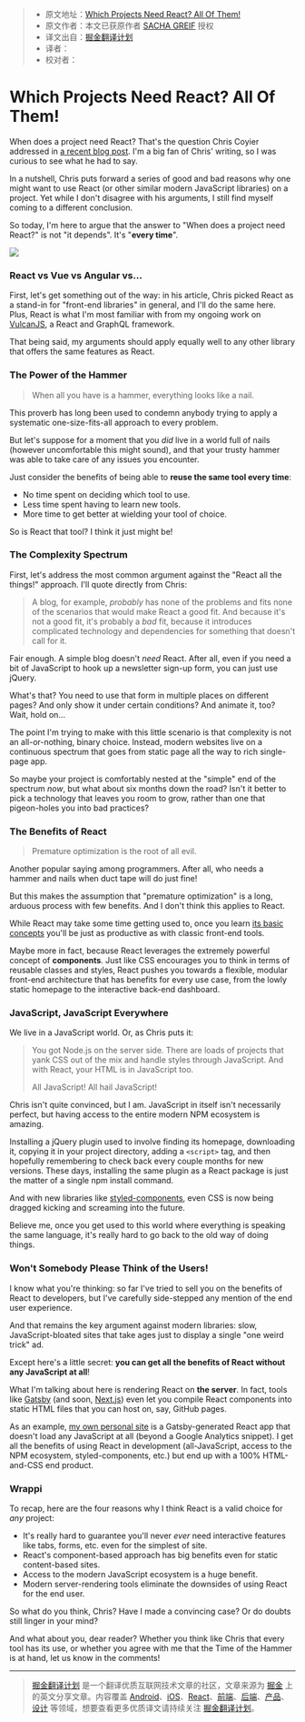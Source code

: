 > * 原文地址：[Which Projects Need React? All Of Them!](https://css-tricks.com/projects-need-react/)
> * 原文作者：本文已获原作者 [SACHA GREIF](https://css-tricks.com/author/sachagreif/) 授权
> * 译文出自：[掘金翻译计划](https://github.com/xitu/gold-miner)
> * 译者：
> * 校对者：

# Which Projects Need React? All Of Them! #

When does a project need React? That's the question Chris Coyier addressed in [a recent blog post](https://css-tricks.com/project-need-react/). I'm a big fan of Chris' writing, so I was curious to see what he had to say. 

In a nutshell, Chris puts forward a series of good and bad reasons why one might want to use React (or other similar modern JavaScript libraries) on a project. Yet while I don't disagree with his arguments, I still find myself coming to a different conclusion. 

So today, I'm here to argue that the answer to "When does a project need React?" is not "it depends". It's "**every time**". 

![](https://cdn.css-tricks.com/wp-content/uploads/2017/04/tools.jpg)

### React vs Vue vs Angular vs… ###

First, let's get something out of the way: in his article, Chris picked React as a stand-in for "front-end libraries" in general, and I'll do the same here. Plus, React is what I'm most familiar with from my ongoing work on [VulcanJS](http://vulcanjs.org), a React and GraphQL framework. 

That being said, my arguments should apply equally well to any other library that offers the same features as React. 

### The Power of the Hammer ###

> When all you have is a hammer, everything looks like a nail.

This proverb has long been used to condemn anybody trying to apply a systematic one-size-fits-all approach to every problem. 

But let's suppose for a moment that you *did* live in a world full of nails (however uncomfortable this might sound), and that your trusty hammer was able to take care of any issues you encounter. 

Just consider the benefits of being able to **reuse the same tool every time**:

- No time spent on deciding which tool to use. 
- Less time spent having to learn new tools.
- More time to get better at wielding your tool of choice. 

So is React that tool? I think it just might be!

### The Complexity Spectrum ###

First, let's address the most common argument against the "React all the things!" approach. I'll quote directly from Chris:

> A blog, for example, *probably* has none of the problems and fits none of the scenarios that would make React a good fit. And because it's not a good fit, it's probably a *bad* fit, because it introduces complicated technology and dependencies for something that doesn't call for it.

Fair enough. A simple blog doesn't *need* React. After all, even if you need a bit of JavaScript to hook up a newsletter sign-up form, you can just use jQuery. 

What's that? You need to use that form in multiple places on different pages? And only show it under certain conditions? And animate it, too? Wait, hold on…

The point I'm trying to make with this little scenario is that complexity is not an all-or-nothing, binary choice. Instead, modern websites live on a continuous spectrum that goes from static page all the way to rich single-page app. 

So maybe your project is comfortably nested at the "simple" end of the spectrum *now*, but what about six months down the road? Isn't it better to pick a technology that leaves you room to grow, rather than one that pigeon-holes you into bad practices?

### The Benefits of React ###

> Premature optimization is the root of all evil.

Another popular saying among programmers. After all, who needs a hammer and nails when duct tape will do just fine!

But this makes the assumption that "premature optimization" is a long, arduous process with few benefits. And I don't think this applies to React. 

While React may take some time getting used to, once you learn [its basic concepts](https://medium.freecodecamp.com/the-5-things-you-need-to-know-to-understand-react-a1dbd5d114a3) you'll be just as productive as with classic front-end tools. 

Maybe more in fact, because React leverages the extremely powerful concept of **components**. Just like CSS encourages you to think in terms of reusable classes and styles, React pushes you towards a flexible, modular front-end architecture that has benefits for every use case, from the lowly static homepage to the interactive back-end dashboard. 

### JavaScript, JavaScript Everywhere ###

We live in a JavaScript world. Or, as Chris puts it:

> You got Node.js on the server side. There are loads of projects that yank CSS out of the mix and handle styles through JavaScript. And with React, your HTML is in JavaScript too.
> 
> All JavaScript! All hail JavaScript!

Chris isn't quite convinced, but I am. JavaScript in itself isn't necessarily perfect, but having access to the entire modern NPM ecosystem is amazing. 

Installing a jQuery plugin used to involve finding its homepage, downloading it, copying it in your project directory, adding a `<script>` tag, and then hopefully remembering to check back every couple months for new versions. These days, installing the same plugin as a React package is just the matter of a single npm install command. 

And with new libraries like [styled-components](https://medium.freecodecamp.com/a-5-minute-intro-to-styled-components-41f40eb7cd55), even CSS is now being dragged kicking and screaming into the future.  

Believe me, once you get used to this world where everything is speaking the same language, it's really hard to go back to the old way of doing things. 

### Won't Somebody Please Think of the Users! ###

I know what you're thinking: so far I've tried to sell you on the benefits of React to developers, but I've carefully side-stepped any mention of the end user experience. 

And that remains the key argument against modern libraries: slow, JavaScript-bloated sites that take ages just to display a single "one weird trick" ad. 

Except here's a little secret: **you can get all the benefits of React without any JavaScript at all**!

What I'm talking about here is rendering React on **the server**. In fact, tools like [Gatsby](https://github.com/gatsbyjs/gatsby) (and soon, [Next.js](https://github.com/zeit/next.js/)) even let you compile React components into static HTML files that you can host on, say, GitHub pages. 

As an example, [my own personal site](http://sachagreif.com/) is a Gatsby-generated React app that doesn't load any JavaScript at all (beyond a Google Analytics snippet). I get all the benefits of using React in development (all-JavaScript, access to the NPM ecosystem, styled-components, etc.) but end up with a 100% HTML-and-CSS end product. 

### Wrappi

To recap, here are the four reasons why I think React is a valid choice for *any* project:

- It's really hard to guarantee you'll never *ever* need interactive features like tabs, forms, etc. even for the simplest of site.
- React's component-based approach has big benefits even for static content-based sites.
- Access to the modern JavaScript ecosystem is a huge benefit. 
- Modern server-rendering tools eliminate the downsides of using React for the end user.

So what do you think, Chris? Have I made a convincing case? Or do doubts still linger in your mind?

And what about you, dear reader? Whether you think like Chris that every tool has its use, or whether you agree with me that the Time of the Hammer is at hand, let us know in the comments!

---

> [掘金翻译计划](https://github.com/xitu/gold-miner) 是一个翻译优质互联网技术文章的社区，文章来源为 [掘金](https://juejin.im) 上的英文分享文章。内容覆盖 [Android](https://github.com/xitu/gold-miner#android)、[iOS](https://github.com/xitu/gold-miner#ios)、[React](https://github.com/xitu/gold-miner#react)、[前端](https://github.com/xitu/gold-miner#前端)、[后端](https://github.com/xitu/gold-miner#后端)、[产品](https://github.com/xitu/gold-miner#产品)、[设计](https://github.com/xitu/gold-miner#设计) 等领域，想要查看更多优质译文请持续关注 [掘金翻译计划](https://github.com/xitu/gold-miner)。
